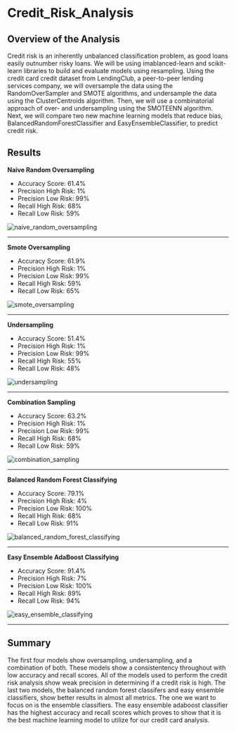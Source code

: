 # Credit_Risk_Analysis

## Overview of the Analysis

Credit risk is an inherently unbalanced classification problem, as good loans easily outnumber risky loans. We will be using imablanced-learn and scikit-learn libraries to build and evaluate models using resampling. Using the credit card credit dataset from LendingClub, a peer-to-peer lending services company, we will oversample the data using the RandomOverSampler and SMOTE algorithms, and undersample the data using the ClusterCentroids algorithm. Then, we will use a combinatorial approach of over- and undersampling using the SMOTEENN algorithm. Next, we will compare two new machine learning models that reduce bias, BalancedRandomForestClassifier and EasyEnsembleClassifier, to predict credit risk.

## Results

**Naive Random Oversampling**

- Accuracy Score: 61.4%
- Precision High Risk: 1%
- Precision Low Risk: 99%
- Recall High Risk: 68%
- Recall Low Risk: 59%

![naive_random_oversampling](https://user-images.githubusercontent.com/95505596/164781487-147a1133-6211-4c0b-92f2-61fbf98ccfaa.png)

---------------------------------------------------------------

**Smote Oversampling**

- Accuracy Score: 61.9%
- Precision High Risk: 1%
- Precision Low Risk: 99%
- Recall High Risk: 59%
- Recall Low Risk: 65%

![smote_oversampling](https://user-images.githubusercontent.com/95505596/164781533-c0a105b1-7dfd-4dab-b6a7-bb6db2e00162.png)

---------------------------------------------------------------

**Undersampling**

- Accuracy Score: 51.4%
- Precision High Risk: 1%
- Precision Low Risk: 99%
- Recall High Risk: 55%
- Recall Low Risk: 48%

![undersampling](https://user-images.githubusercontent.com/95505596/164781601-f79e10ba-9585-4926-b94d-d6cc89643f67.png)

---------------------------------------------------------------

**Combination Sampling**

- Accuracy Score: 63.2%
- Precision High Risk: 1%
- Precision Low Risk: 99%
- Recall High Risk: 68%
- Recall Low Risk: 59%

![combination_sampling](https://user-images.githubusercontent.com/95505596/164781644-3a86658d-8aca-4581-bad0-0e419f212c0e.png)

---------------------------------------------------------------

**Balanced Random Forest Classifying**

- Accuracy Score: 79.1%
- Precision High Risk: 4%
- Precision Low Risk: 100%
- Recall High Risk: 68%
- Recall Low Risk: 91%

![balanced_random_forest_classifying](https://user-images.githubusercontent.com/95505596/164781718-dfd84a54-8735-4192-ab00-50b6a960810c.png)

---------------------------------------------------------------

**Easy Ensemble AdaBoost Classifying**

- Accuracy Score: 91.4%
- Precision High Risk: 7%
- Precision Low Risk: 100%
- Recall High Risk: 89%
- Recall Low Risk: 94%

![easy_ensemble_classifying](https://user-images.githubusercontent.com/95505596/164781766-bfd127fe-07a5-4172-af16-4eca362cf4de.png)

---------------------------------------------------------------

## Summary

The first four models show oversampling, undersampling, and a combination of both. These models show a consistentency throughout with low accuracy and recall scores. All of the models used to perform the credit risk analysis show weak precision in determining if a credit risk is high. The last two models, the balanced random forest classifers and easy ensemble classifiers, show better results in almost all metrics. The one we want to focus on is the ensemble classifiers. The easy ensemble adaboost classifier has the highest accuracy and recall scores which proves to show that it is the best machine learning model to utilize for our credit card analysis.
